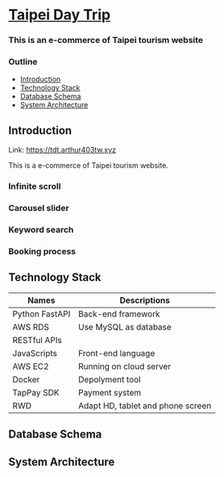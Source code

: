 # [Taipei Day Trip](https://tdt.arthur403tw.xyz/)

### This is an e-commerce of Taipei tourism website 

### Outline

- [Introduction](#introduction)
- [Technology Stack](#technology-stack)
- [Database Schema](#database-schema)
- [System Architecture](#system-architechure)

## Introduction

Link: https://tdt.arthur403tw.xyz

This is a e-commerce of Taipei tourism website.

### Infinite scroll

### Carousel slider

### Keyword search

### Booking process

## Technology Stack

| Names           | Descriptions                      |
| --------------- | --------------------------------- |
| Python FastAPI  | Back-end framework                |
| AWS RDS         | Use MySQL as database             |
| RESTful APIs    |                                   |
| JavaScripts     | Front-end language                |
| AWS EC2         | Running on cloud server           |
| Docker          | Depolyment tool                   |
| TapPay SDK      | Payment system                    |
| RWD             | Adapt HD, tablet and phone screen |

## Database Schema

## System Architecture
